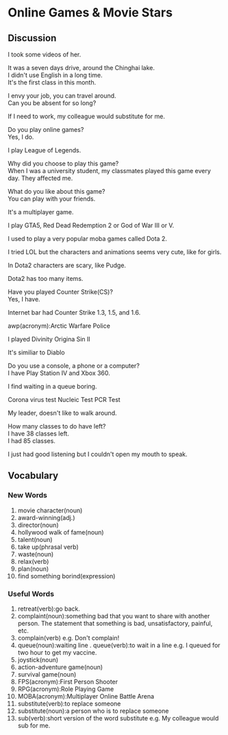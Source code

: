 # Online Games & Movie Stars
## Discussion
I took some videos of her.  

It was a seven days drive, around the Chinghai lake.  
I didn't use English in a long time.  
It's the first class in this month.  

I envy your job, you can travel around.  
Can you be absent for so long?  

If I need to work, my colleague would substitute for me.  

Do you play online games?  
Yes, I do.  

I play League of Legends.  

Why did you choose to play this game?  
When I was a university student, my classmates played this game every day. They affected me.   

What do you like about this game?  
You can play with your friends.  

It's a multiplayer game.  

I play GTA5, Red Dead Redemption 2 or God of War III or V.  

I used to play a very popular moba games called Dota 2.  

I tried LOL but the characters and animations seems very cute, like for girls.  

In Dota2 characters are scary, like Pudge.   

Dota2 has too many items.  

Have you played Counter Strike(CS)?  
Yes, I have.  

Internet bar had Counter Strike 1.3, 1.5, and 1.6.  

awp(acronym):Arctic Warfare Police

I played Divinity Origina Sin II

It's similiar to Diablo  

Do you use a console, a phone or a computer?  
I have Play Station IV and Xbox 360.  

I find waiting in a queue boring.  

Corona virus test
Nucleic Test
PCR Test

My leader, doesn't like to walk around.  

How many classes to do have left?  
I have 38 classes left.  
I had 85 classes.  

I just had good listening but I couldn't open my mouth to speak.  



## Vocabulary
### New Words
1. movie character(noun)
1. award-winning(adj.)
1. director(noun)
1. hollywood walk of fame(noun)
1. talent(noun)
1. take up(phrasal verb)
1. waste(noun)
1. relax(verb)
1. plan(noun)
1. find something borind(expression)

### Useful Words
1. retreat(verb):go back.
1. complaint(noun):something bad that you want to share with another person. The statement that something is bad, unsatisfactory, painful, etc.  
1. complain(verb) e.g. Don't complain!
1. queue(noun):waiting line
. queue(verb):to wait in a line e.g. I queued for two hour to get my vaccine.
1. joystick(noun)
1. action-adventure game(noun)
1. survival game(noun)
1. FPS(acronym):First Person Shooter
1. RPG(acronym):Role Playing Game
1. MOBA(acronym):Multiplayer Online Battle Arena
1. substitute(verb):to replace someone
1. substitute(noun):a person who is to replace someone
1. sub(verb):short version of the word substitute e.g. My colleague would sub for me.  

